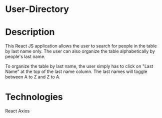 # User-Directory

# Description
This React JS application allows the user to search for people in the table by last name only. The user can also organize the table alphabetically by people's last name.

To organize the table by last name, the user simply has to click on "Last Name" at the top of the last name column. The last names will toggle between A to Z and Z to A.

# Technologies
React
Axios
